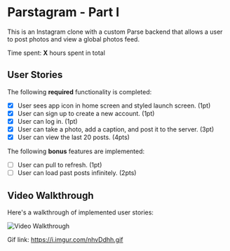 # Parstagram - Part I

This is an Instagram clone with a custom Parse backend that allows a user to post photos and view a global photos feed.

Time spent: **X** hours spent in total

## User Stories

The following **required** functionality is completed:

- [X] User sees app icon in home screen and styled launch screen. (1pt)
- [X] User can sign up to create a new account. (1pt)
- [X] User can log in. (1pt)
- [X] User can take a photo, add a caption, and post it to the server. (3pt)
- [X] User can view the last 20 posts. (4pts)

The following **bonus** features are implemented:

- [ ] User can pull to refresh. (1pt)
- [ ] User can load past posts infinitely. (2pts)

## Video Walkthrough



Here's a walkthrough of implemented user stories:

<img src='https://i.imgur.com/nhvDdhh.gif' title='Video Walkthrough' width='' alt='Video Walkthrough' />

Gif link: https://i.imgur.com/nhvDdhh.gif

[](https://i.imgur.com/J4ehfYV.gif)
